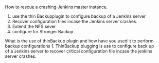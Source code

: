 How to rescue a crashing Jenkins master instance.
  1. use the thin Backupplugin to configure backup of a Jenkins server 
  2.  Recover configuration files incase the Jenkins server crashes. 
  4.  Extend the NFS sever 
  5.  configure for Stronger Backup
  
  
  What is the use of thinBackup plugin and how have you used it to perform backup configurations
    1. ThinBackup plugging is use to configure back up of a Jenkins server to recover critical configuration file incase the jenkins server crashes.
